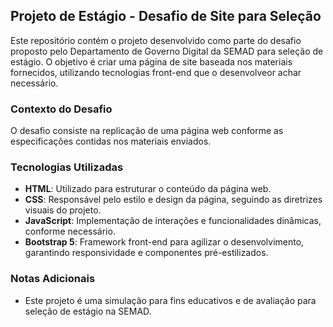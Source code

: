## Projeto de Estágio - Desafio de Site para Seleção

Este repositório contém o projeto desenvolvido como parte do desafio proposto pelo Departamento de Governo Digital da SEMAD para seleção de estágio. O objetivo é criar uma página de site baseada nos materiais fornecidos, utilizando tecnologias front-end que o desenvolveor achar necessário.

### Contexto do Desafio

O desafio consiste na replicação de uma página web conforme as especificações contidas nos materiais enviados.

### Tecnologias Utilizadas

- **HTML**: Utilizado para estruturar o conteúdo da página web.
- **CSS**: Responsável pelo estilo e design da página, seguindo as diretrizes visuais do projeto.
- **JavaScript**: Implementação de interações e funcionalidades dinâmicas, conforme necessário.
- **Bootstrap 5**: Framework front-end para agilizar o desenvolvimento, garantindo responsividade e componentes pré-estilizados.

### Notas Adicionais

- Este projeto é uma simulação para fins educativos e de avaliação para seleção de estágio na SEMAD.
